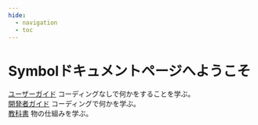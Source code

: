 ```yaml
---
hide:
  - navigation
  - toc
---
```


# Symbolドキュメントページへようこそ

<div class="grid" markdown>

<div class="card" markdown>
<a href="userbook/intro/index.html" markdown class="userbook">
ユーザーガイド</a>
コーディングなしで何かをすることを学ぶ。
</div>

<div class="card" markdown>
<a href="devbook/0.introduction/index.html" markdown class="devbook">
開発者ガイド</a>
コーディングで何かを学ぶ。
</div>

<div class="card" markdown>
<a href="textbook/intro/index.html" markdown class="textbook">
教科書</a>
物の仕組みを学ぶ。
</div>

</div>

<style>
.md-tabs, .md-source-file {
    display:none;
}
</style>

